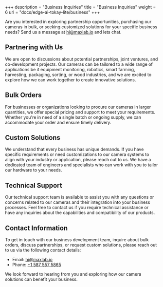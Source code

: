+++
description = "Business Inquiries"
title = "Business Inquiries"
weight = 6
url = "docs/edge-ai-tokay-lite/business"
+++

Are you interested in exploring partnership opportunities,
purchasing our cameras in bulk, or seeking customized solutions
for your specific business needs? Send us a message at
[hi@maxlab.io](mailto:hi@maxlab.io) and lets chat.

## Partnering with Us

We are open to discussions about potential partnerships, joint
ventures, and co-development projects. Our cameras can be
tailored to a wide range of applications be it equipment
monitoring, robotics, smart farming, harvesting, packaging,
sorting, or wood industries, and we are excited to explore how we
can work together to create innovative solutions.

## Bulk Orders

For businesses or organizations looking to procure our cameras in larger quantities, we offer special pricing and support to meet your requirements. Whether you're in need of a single batch or ongoing supply, we can accommodate your order and ensure timely delivery.

## Custom Solutions

We understand that every business has unique demands. If you have
specific requirements or need customizations to our camera
systems to align with your industry or application, please reach
out to us. We have a dedicated team of engineers and specialists
who can work with you to tailor our hardware to your needs.

## Technical Support

Our technical support team is available to assist you with any
questions or concerns related to our cameras and their
integration into your business processes. Feel free to contact us
if you require technical assistance or have any inquiries about
the capabilities and compatibility of our products.

## Contact Information

To get in touch with our business development team, inquire about
bulk orders, discuss partnerships, or request custom solutions,
please reach out to us via the following contact details:

* Email: [hi@maxlab.io](mailto:hi@maxlab.io)
* Phone: [+1 587 557 5865](tel:+15875575865)

We look forward to hearing from you and exploring how our camera solutions can benefit your business.
